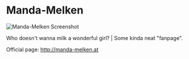# Manda-Melken
![Manda-Melken Screenshot](http://i.imgur.com/0sJIxWk.jpg)

Who doesn't wanna milk a wonderful girl? | Some kinda neat "fanpage".

Official page: http://manda-melken.at

